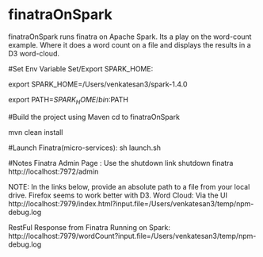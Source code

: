 # finatraOnSpark
finatraOnSpark runs finatra on Apache Spark. Its a play on the word-count example. Where it does a word count on a file and displays the results in a D3 word-cloud.


#Set Env Variable
Set/Export SPARK_HOME: 

export SPARK_HOME=/Users/venkatesan3/spark-1.4.0

export PATH=$SPARK_HOME/bin:$PATH


#Build the project using Maven
cd to finatraOnSpark

mvn clean install


#Launch Finatra(micro-services):
sh launch.sh


#Notes
Finatra Admin Page : Use the shutdown link shutdown finatra
http://localhost:7972/admin

NOTE: In the links below, provide an absolute path to a file from your local drive. Firefox seems to work better with D3.
Word Cloud: Via the UI 
http://localhost:7979/index.html?input.file=/Users/venkatesan3/temp/npm-debug.log

RestFul Response from Finatra Running on Spark:
http://localhost:7979/wordCount?input.file=/Users/venkatesan3/temp/npm-debug.log

